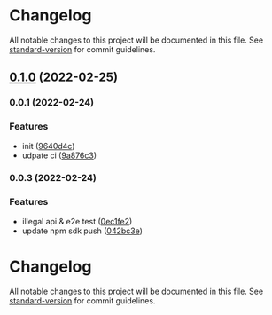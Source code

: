 # Changelog

All notable changes to this project will be documented in this file. See [standard-version](https://github.com/conventional-changelog/standard-version) for commit guidelines.

## [0.1.0](https://github.com/36node-fcp/ecs-api-sdk-js/compare/v0.0.1...v0.1.0) (2022-02-25)

### 0.0.1 (2022-02-24)


### Features

* init ([9640d4c](https://github.com/36node-fcp/ecs-api-sdk-js/commit/9640d4c707a4256b381cda83ad759393de2eaad6))
* udpate ci ([9a876c3](https://github.com/36node-fcp/ecs-api-sdk-js/commit/9a876c373428c92398f641c44f585c0319144eba))

### 0.0.3 (2022-02-24)


### Features

* illegal api & e2e test ([0ec1fe2](https://github.com/36node/ecs-api-sdk-js/commit/0ec1fe2fdfe4b1b1999be62da6441dd37d41dc26))
* update npm sdk push ([042bc3e](https://github.com/36node/ecs-api-sdk-js/commit/042bc3ea90b30f6f6489ffdebef956bb1498cc48))

# Changelog

All notable changes to this project will be documented in this file. See [standard-version](https://github.com/conventional-changelog/standard-version) for commit guidelines.
